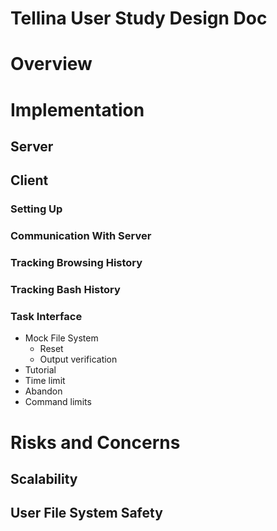 # Tellina User Study Design Doc

# Overview

# Implementation
## Server
## Client
### Setting Up
### Communication With Server
### Tracking Browsing History
### Tracking Bash History
### Task Interface
- Mock File System
  - Reset
  - Output verification
- Tutorial
- Time limit
- Abandon
- Command limits

# Risks and Concerns
## Scalability
## User File System Safety
